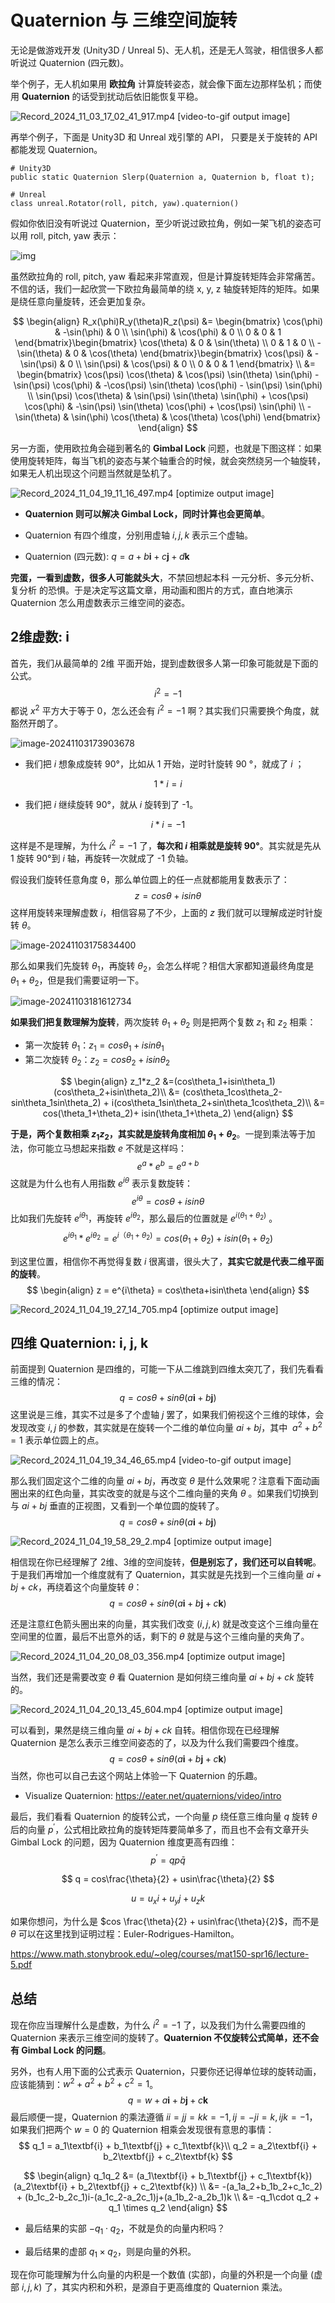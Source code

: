 Quaternion 与 三维空间旋转
=======================

无论是做游戏开发 (Unity3D / Unreal 5)、无人机，还是无人驾驶，相信很多人都听说过 Quaternion (四元数)。

举个例子，无人机如果用 **欧拉角** 计算旋转姿态，就会像下面左边那样坠机；而使用 **Quaternion** 的话受到扰动后依旧能恢复平稳。

![Record_2024_11_03_17_02_41_917.mp4 [video-to-gif output image]](https://doc.wuhanstudio.cc/posts/quaternion_rotate/drone.gif)

再举个例子，下面是 Unity3D 和 Unreal 戏引擎的 API， 只要是关于旋转的 API 都能发现 Quaternion。

```
# Unity3D
public static Quaternion Slerp(Quaternion a, Quaternion b, float t);

# Unreal
class unreal.Rotator(roll, pitch, yaw).quaternion()
```

假如你依旧没有听说过 Quaternion，至少听说过欧拉角，例如一架飞机的姿态可以用 roll, pitch, yaw 表示：

![img](https://doc.wuhanstudio.cc/posts/quaternion_rotate/euler.gif)

虽然欧拉角的 roll, pitch, yaw 看起来非常直观，但是计算旋转矩阵会非常痛苦。不信的话，我们一起欣赏一下欧拉角最简单的绕 x, y, z 轴旋转矩阵的矩阵。如果是绕任意向量旋转，还会更加复杂。

$$
\begin{align}
R_x(\phi)R_y(\theta)R_z(\psi) &= \begin{bmatrix}
\cos(\phi) & -\sin(\phi) & 0 \\
\sin(\phi) & \cos(\phi) & 0 \\
0 & 0 & 1
\end{bmatrix}\begin{bmatrix}
\cos(\theta) & 0 & \sin(\theta) \\
0 & 1 & 0 \\
-\sin(\theta) & 0 & \cos(\theta)
\end{bmatrix}\begin{bmatrix}
\cos(\psi) & -\sin(\psi) & 0 \\
\sin(\psi) & \cos(\psi) & 0 \\
0 & 0 & 1
\end{bmatrix} \\
&= \begin{bmatrix}
\cos(\psi) \cos(\theta) & \cos(\psi) \sin(\theta) \sin(\phi) - \sin(\psi) \cos(\phi) & -\cos(\psi) \sin(\theta) \cos(\phi) - \sin(\psi) \sin(\phi) \\
\sin(\psi) \cos(\theta) & \sin(\psi) \sin(\theta) \sin(\phi) + \cos(\psi) \cos(\phi) & -\sin(\psi) \sin(\theta) \cos(\phi) + \cos(\psi) \sin(\phi) \\
-\sin(\theta) & \sin(\phi) \cos(\theta) & \cos(\theta) \cos(\phi)
\end{bmatrix}
\end{align}
$$

另一方面，使用欧拉角会碰到著名的 **Gimbal Lock** 问题，也就是下图这样：如果使用旋转矩阵，每当飞机的姿态与某个轴重合的时候，就会突然绕另一个轴旋转，如果无人机出现这个问题当然就是坠机了。

![Record_2024_11_04_19_11_16_497.mp4 [optimize output image]](https://doc.wuhanstudio.cc/posts/quaternion_rotate/gimbal_lock.gif)

- **Quaternion 则可以解决 Gimbal Lock，同时计算也会更简单**。

- Quaternion 有四个维度，分别用虚轴 $i, j ,k$ 表示三个虚轴。

- Quaternion (四元数): $q=a+b \textbf{i} + c\textbf{j} + d \textbf{k}$

**完蛋，一看到虚数，很多人可能就头大**，不禁回想起本科 一元分析、多元分析、复分析 的恐惧。于是决定写这篇文章，用动画和图片的方式，直白地演示 Quaternion 怎么用虚数表示三维空间的姿态。



## 2维虚数: i

首先，我们从最简单的 2维 平面开始，提到虚数很多人第一印象可能就是下面的公式。
$$
i^2=-1
$$
都说 $x^2$ 平方大于等于 0，怎么还会有 $i^2=-1$ 啊？其实我们只需要换个角度，就豁然开朗了。

![image-20241103173903678](https://doc.wuhanstudio.cc/posts/quaternion_rotate/image.png)

- 我们把 $i$ 想象成旋转 90°，比如从 1 开始，逆时针旋转 90 °，就成了 $i$ ；

$$
1 * i = i
$$

- 我们把 $i$ 继续旋转 90°，就从 $i$ 旋转到了 -1。

$$
i * i = -1
$$

这样是不是理解，为什么 $i^2=-1$ 了，**每次和 $i$ 相乘就是旋转 90°**。其实就是先从 1 旋转 90°到 $i$ 轴，再旋转一次就成了 -1 负轴。

假设我们旋转任意角度 θ，那么单位圆上的任一点就都能用复数表示了：
$$
z = cos\theta + i sin\theta
$$
这样用旋转来理解虚数 $i$，相信容易了不少，上面的 $z$ 我们就可以理解成逆时针旋转 $\theta$。

![image-20241103175834400](C:\Users\Han\AppData\Roaming\Typora\typora-user-images\image-20241103175834400.png)

那么如果我们先旋转 $\theta_1$，再旋转 $\theta_2$，会怎么样呢？相信大家都知道最终角度是 $\theta_1+\theta_2$，但是我们需要证明一下。

![image-20241103181612734](https://doc.wuhanstudio.cc/posts/quaternion_rotate/plus.png)

**如果我们把复数理解为旋转**，两次旋转 $\theta_1 + \theta_2$ 则是把两个复数 $z_1$ 和 $z_2$ 相乘：

- 第一次旋转 $\theta_1$：$z_1=cos\theta_1+isin\theta_1$
- 第二次旋转 $\theta_2$：$z_2=cos\theta_2+isin\theta_2$

$$
\begin{align}
z_1*z_2
&=(cos\theta_1+isin\theta_1)(cos\theta_2+isin\theta_2)\\
&= (cos\theta_1cos\theta_2-sin\theta_1sin\theta_2) + i(cos\theta_1sin\theta_2+sin\theta_1cos\theta_2)\\
&= cos(\theta_1+\theta_2)+ isin(\theta_1+\theta_2)
\end{align}
$$

**于是，两个复数相乘 $z_1z_2$，其实就是旋转角度相加 $\theta_1 + \theta_2$**。一提到乘法等于加法，你可能立马想起来指数 $e$ 不就是这样吗：
$$
e^{a} * e^{b}=e^{a+b}
$$
这就是为什么也有人用指数 $e^{i\theta}$ 表示复数旋转：
$$
e^{i\theta}=cos\theta + i sin\theta
$$
比如我们先旋转 $e^{i\theta_1}$，再旋转 $e^{i\theta_2}$，那么最后的位置就是 $e^{i(\theta_1+\theta_2)}$ 。
$$
e^{i\theta_1} * e^{i\theta_2}=e^{i（\theta_1+\theta_2)}=cos(\theta_1+\theta_2) + i sin(\theta_1+\theta_2)
$$

到这里位置，相信你不再觉得复数 $i$ 很离谱，很头大了，**其实它就是代表二维平面的旋转**。
$$
\begin{align}
z = e^{i\theta} = cos\theta+isin\theta
\end{align}
$$

![Record_2024_11_04_19_27_14_705.mp4 [optimize output image]](https://doc.wuhanstudio.cc/posts/quaternion_rotate/2d_quaternion.gif)

## 四维 Quaternion: i, j, k

前面提到 Quaternion 是四维的，可能一下从二维跳到四维太突兀了，我们先看看三维的情况：
$$
q = cos\theta + sin\theta(a\textbf{i} + b\textbf{j})
$$
这里说是三维，其实不过是多了个虚轴 $j$ 罢了，如果我们俯视这个三维的球体，会发现改变 $i, j$ 的参数，其实就是在旋转一个二维的单位向量 $ai + bj$，其中 $\ a^2+b^2=1$ 表示单位圆上的点。

![Record_2024_11_04_19_34_46_65.mp4 [video-to-gif output image]](https://doc.wuhanstudio.cc/posts/quaternion_rotate/2d_rotation.gif)

那么我们固定这个二维的向量  $ai + bj$，再改变 $\theta$ 是什么效果呢？注意看下面动画圈出来的红色向量，其实改变的就是与这个二维向量的夹角 $\theta$ 。如果我们切换到与 $ai+bj$ 垂直的正视图，又看到一个单位圆的旋转了。
$$
q = cos\theta + sin\theta(a\textbf{i} + b\textbf{j})
$$

![Record_2024_11_04_19_58_29_2.mp4 [optimize output image]](https://doc.wuhanstudio.cc/posts/quaternion_rotate/3d_quaternion.gif)

相信现在你已经理解了 2维、3维的空间旋转，**但是别忘了，我们还可以自转呢**。于是我们再增加一个维度就有了 Quaternion，其实就是先找到一个三维向量 $ai+bj+ck$，再绕着这个向量旋转 $\theta$：
$$
q = cos\theta + sin\theta (a\textbf{i} + b\textbf{j} + c\textbf{k})
$$

还是注意红色箭头圈出来的向量，其实我们改变 ($i, j, k$) 就是改变这个三维向量在空间里的位置，最后不出意外的话，剩下的 $\theta$ 就是与这个三维向量的夹角了。

![Record_2024_11_04_20_08_03_356.mp4 [optimize output image]](https://doc.wuhanstudio.cc/posts/quaternion_rotate/4d_quaternion.gif)

当然，我们还是需要改变 $\theta$ 看 Quaternion 是如何绕三维向量 $ai+bj+ck$ 旋转的。

![Record_2024_11_04_20_13_45_604.mp4 [optimize output image]](https://doc.wuhanstudio.cc/posts/quaternion_rotate/quaternion_rotate.gif)

可以看到，果然是绕三维向量 $ai+bj+ck$  自转。相信你现在已经理解 Quaternion 是怎么表示三维空间姿态的了，以及为什么我们需要四个维度。
$$
q = cos\theta + sin\theta (a\textbf{i} + b\textbf{j} + c\textbf{k})
$$
当然，你也可以自己去这个网站上体验一下 Quaternion 的乐趣。

- Visualize Quaternion: https://eater.net/quaternions/video/intro

最后，我们看看 Quaternion 的旋转公式，一个向量 $p$ 绕任意三维向量 $q$ 旋转 $\theta$ 后的向量 $p^{'}$，公式相比欧拉角的旋转矩阵要简单多了，而且也不会有文章开头 Gimbal Lock 的问题，因为 Quaternion 维度更高有四维：
$$
p^{'} = qp\bar{q}
$$

$$
q = cos\frac{\theta}{2} + usin\frac{\theta}{2}
$$

$$
u = u_xi+u_yj+u_zk
$$

如果你想问，为什么是 $cos \frac{\theta}{2} + usin\frac{\theta}{2}$，而不是 $\theta$ 可以在这里找到证明过程：Euler-Rodrigues-Hamilton。

https://www.math.stonybrook.edu/~oleg/courses/mat150-spr16/lecture-5.pdf



## 总结

现在你应当理解什么是虚数，为什么 $i^2=-1$ 了，以及我们为什么需要四维的 Quaternion 来表示三维空间的旋转了。**Quaternion 不仅旋转公式简单，还不会有 Gimbal Lock 的问题**。

另外，也有人用下面的公式表示 Quaternion，只要你还记得单位球的旋转动画，应该能猜到：$w^2 + a^2 + b^2 + c^2 = 1$。
$$
q = w + a\textbf{i} + b\textbf{j} + c\textbf{k}
$$
最后顺便一提，Quaternion 的乘法遵循 $ii=jj=kk=-1, ij=-ji=k, ijk=-1$，如果我们把两个 $w=0$ 的 Quaternion 相乘会发现很有意思的事情：
$$
q_1 = a_1\textbf{i} + b_1\textbf{j} + c_1\textbf{k}\\
q_2 = a_2\textbf{i} + b_2\textbf{j} + c_2\textbf{k}
$$

$$
\begin{align}
q_1q_2 &= (a_1\textbf{i} + b_1\textbf{j} + c_1\textbf{k})(a_2\textbf{i} + b_2\textbf{j} + c_2\textbf{k}) \\
&= -(a_1a_2+b_1b_2+c_1c_2) + (b_1c_2-b_2c_1)i-(a_1c_2-a_2c_1)j+(a_1b_2-a_2b_1)k \\
&= -q_1\cdot q_2 + q_1 \times q_2
\end{align}
$$

- 最后结果的实部 $-q_1\cdot q_2$，不就是负的向量内积吗？

- 最后结果的虚部 $q_1 \times q_2$，则是向量的外积。

现在你可能理解为什么向量的内积是一个数值 (实部)，向量的外积是一个向量 (虚部 $i, j, k$) 了，其实内积和外积，是源自于更高维度的 Quaternion 乘法。